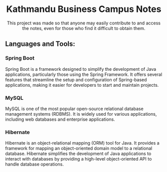<h1 align="center">Kathmandu Business Campus Notes</h1>

<p align="center">This project was made so that anyone may easily contribute to and access the notes, even for those who find it difficult to obtain them.</h3>

<h2 align="left">Languages and Tools:</h2>
<h3>Spring Boot</h3>
<p>Spring Boot is a framework designed to simplify the development of Java applications, particularly those using the Spring Framework. It offers several features that streamline the setup and configuration of Spring-based applications, making it easier for developers to start and maintain projects.</p>

<h3>MySQL</h3>
<p>MySQL is one of the most popular open-source relational database management systems (RDBMS). It is widely used for various applications, including web databases and enterprise applications.</p>


<h3>Hibernate</h3>
<p>Hibernate is an object-relational mapping (ORM) tool for Java. It provides a framework for mapping an object-oriented domain model to a relational database. Hibernate simplifies the development of Java applications to interact with databases by providing a high-level object-oriented API to handle database operations.</p>
